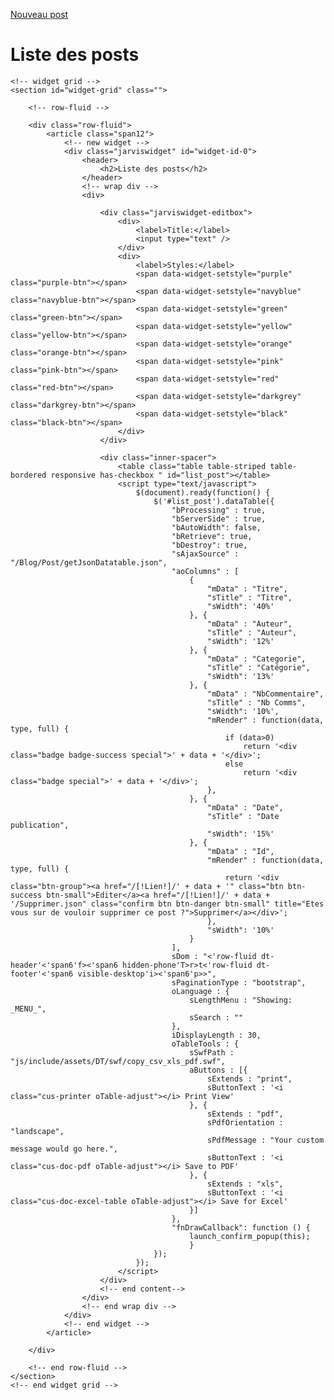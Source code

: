 <!-- page header -->
<a href="/[!Systeme::CurrentMenu::Url!]/Fiche" class="btn btn-large btn-warning pull-right">Nouveau post</a>
<h1 id="page-header">Liste des posts</h1>

<div class="fluid-container">

	<!-- widget grid -->
	<section id="widget-grid" class="">

		<!-- row-fluid -->

		<div class="row-fluid">
			<article class="span12">
				<!-- new widget -->
				<div class="jarviswidget" id="widget-id-0">
					<header>
						<h2>Liste des posts</h2>
					</header>
					<!-- wrap div -->
					<div>

						<div class="jarviswidget-editbox">
							<div>
								<label>Title:</label>
								<input type="text" />
							</div>
							<div>
								<label>Styles:</label>
								<span data-widget-setstyle="purple" class="purple-btn"></span>
								<span data-widget-setstyle="navyblue" class="navyblue-btn"></span>
								<span data-widget-setstyle="green" class="green-btn"></span>
								<span data-widget-setstyle="yellow" class="yellow-btn"></span>
								<span data-widget-setstyle="orange" class="orange-btn"></span>
								<span data-widget-setstyle="pink" class="pink-btn"></span>
								<span data-widget-setstyle="red" class="red-btn"></span>
								<span data-widget-setstyle="darkgrey" class="darkgrey-btn"></span>
								<span data-widget-setstyle="black" class="black-btn"></span>
							</div>
						</div>

						<div class="inner-spacer">
							<table class="table table-striped table-bordered responsive has-checkbox " id="list_post"></table>
							<script type="text/javascript">
								$(document).ready(function() {
									$('#list_post').dataTable({
										"bProcessing" : true,
										"bServerSide" : true,
										"bAutoWidth": false,
										"bRetrieve": true,
										"bDestroy": true,
										"sAjaxSource" : "/Blog/Post/getJsonDatatable.json",
										"aoColumns" : [
											{
												"mData" : "Titre",
												"sTitle" : "Titre",
												"sWidth": '40%'
											}, {
												"mData" : "Auteur",
												"sTitle" : "Auteur",
												"sWidth": '12%'
											}, {
												"mData" : "Categorie",
												"sTitle" : "Catégorie",
												"sWidth": '13%'
											}, {
												"mData" : "NbCommentaire",
												"sTitle" : "Nb Comms",
												"sWidth": '10%',
												"mRender" : function(data, type, full) {
													if (data>0)
														return '<div class="badge badge-success special">' + data + '</div>';
													else 
														return '<div class="badge special">' + data + '</div>';
												},
											}, {
												"mData" : "Date",
												"sTitle" : "Date publication",
												"sWidth": '15%'
											}, {
												"mData" : "Id",
												"mRender" : function(data, type, full) {
													return '<div class="btn-group"><a href="/[!Lien!]/' + data + '" class="btn btn-success btn-small">Editer</a><a href="/[!Lien!]/' + data + '/Supprimer.json" class="confirm btn btn-danger btn-small" title="Etes vous sur de vouloir supprimer ce post ?">Supprimer</a></div>';
												},
												"sWidth": '10%'
											}
										],
										sDom : "<'row-fluid dt-header'<'span6'f><'span6 hidden-phone'T>r>t<'row-fluid dt-footer'<'span6 visible-desktop'i><'span6'p>>",
										sPaginationType : "bootstrap",
										oLanguage : {
											sLengthMenu : "Showing: _MENU_",
											sSearch : ""
										},
										iDisplayLength : 30,
										oTableTools : {
											sSwfPath : "js/include/assets/DT/swf/copy_csv_xls_pdf.swf",
											aButtons : [{
												sExtends : "print",
												sButtonText : '<i class="cus-printer oTable-adjust"></i> Print View'
											}, {
												sExtends : "pdf",
												sPdfOrientation : "landscape",
												sPdfMessage : "Your custom message would go here.",
												sButtonText : '<i class="cus-doc-pdf oTable-adjust"></i> Save to PDF'
											}, {
												sExtends : "xls",
												sButtonText : '<i class="cus-doc-excel-table oTable-adjust"></i> Save for Excel'
											}]
										},
										"fnDrawCallback": function () {
											launch_confirm_popup(this);
									        }
									});
								});
							</script>
						</div>
						<!-- end content-->
					</div>
					<!-- end wrap div -->
				</div>
				<!-- end widget -->
			</article>

		</div>

		<!-- end row-fluid -->
	</section>
	<!-- end widget grid -->
</div>
